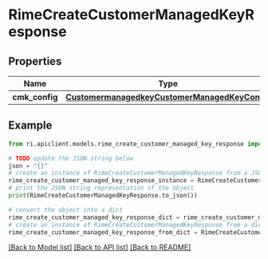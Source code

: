 # RimeCreateCustomerManagedKeyResponse


## Properties

Name | Type | Description | Notes
------------ | ------------- | ------------- | -------------
**cmk_config** | [**CustomermanagedkeyCustomerManagedKeyConfig**](CustomermanagedkeyCustomerManagedKeyConfig.md) |  | [optional] 

## Example

```python
from ri.apiclient.models.rime_create_customer_managed_key_response import RimeCreateCustomerManagedKeyResponse

# TODO update the JSON string below
json = "{}"
# create an instance of RimeCreateCustomerManagedKeyResponse from a JSON string
rime_create_customer_managed_key_response_instance = RimeCreateCustomerManagedKeyResponse.from_json(json)
# print the JSON string representation of the object
print(RimeCreateCustomerManagedKeyResponse.to_json())

# convert the object into a dict
rime_create_customer_managed_key_response_dict = rime_create_customer_managed_key_response_instance.to_dict()
# create an instance of RimeCreateCustomerManagedKeyResponse from a dict
rime_create_customer_managed_key_response_from_dict = RimeCreateCustomerManagedKeyResponse.from_dict(rime_create_customer_managed_key_response_dict)
```
[[Back to Model list]](../README.md#documentation-for-models) [[Back to API list]](../README.md#documentation-for-api-endpoints) [[Back to README]](../README.md)

